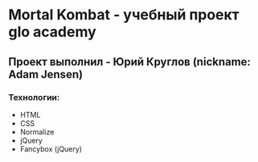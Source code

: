 # Mortal Kombat - учебный проект glo academy 
## Проект выполнил - Юрий Круглов (nickname: Adam Jensen)
### Технологии:
- HTML
- CSS
- Normalize
- jQuery
- Fancybox (jQuery)
